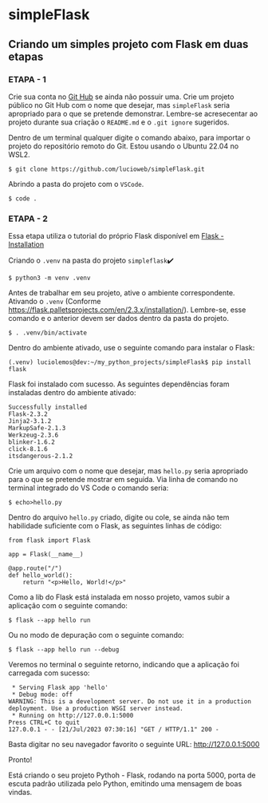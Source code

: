 # simpleFlask
## Criando um simples projeto com Flask em duas etapas
### ETAPA - 1

Crie sua conta no [Git Hub](https://github.com/)  se ainda não possuir uma.
Crie um projeto público no Git Hub com o nome que desejar, mas `simpleFlask` seria apropriado para o que se pretende demonstrar.
Lembre-se acresecentar ao projeto durante sua criação o `README.md` e o `.git ignore` sugeridos. 

Dentro de um terminal qualquer digite o comando abaixo, para importar o projeto do repositório remoto do Git.
Estou usando o Ubuntu 22.04 no WSL2.
```
$ git clone https://github.com/lucioweb/simpleFlask.git
```

Abrindo a pasta do projeto com o `VSCode`.
```
$ code .
```
### ETAPA - 2
Essa etapa utiliza o tutorial do próprio Flask disponível em [Flask - Installation](https://flask.palletsprojects.com/en/2.3.x/installation/#dependencies)

Criando o `.venv` na pasta do projeto `simpleflask`✔️
```
$ python3 -m venv .venv
```

Antes de trabalhar em seu projeto, ative o ambiente correspondente.
Ativando o `.venv` (Conforme https://flask.palletsprojects.com/en/2.3.x/installation/). 
Lembre-se, esse comando e o anterior devem ser dados dentro da pasta do projeto.
```
$ . .venv/bin/activate
```

Dentro do ambiente ativado, use o seguinte comando para instalar o Flask:
```
(.venv) luciolemos@dev:~/my_python_projects/simpleFlask$ pip install flask
```
Flask foi instalado com sucesso. As seguintes dependências foram instaladas dentro do ambiente ativado:
```
Successfully installed 
Flask-2.3.2 
Jinja2-3.1.2 
MarkupSafe-2.1.3 
Werkzeug-2.3.6 
blinker-1.6.2 
click-8.1.6 
itsdangerous-2.1.2
```
Crie um arquivo com o nome que desejar, mas `hello.py` seria apropriado para o que se pretende mostrar em seguida.
Via linha de comando no terminal integrado do VS Code o comando seria:
```
$ echo>hello.py
```
Dentro do arquivo `hello.py` criado, digite ou cole, se ainda não tem habilidade suficiente com o Flask, as seguintes linhas de código:
```
from flask import Flask

app = Flask(__name__)

@app.route("/")
def hello_world():
    return "<p>Hello, World!</p>"
```
Como a lib do Flask está instalada em nosso projeto, vamos subir a aplicação com o seguinte comando:
```
$ flask --app hello run
```

Ou no modo de depuração com o seguinte comando:
```
$ flask --app hello run --debug
```

Veremos no terminal o seguinte retorno, indicando que a aplicação foi carregada com sucesso:
```
 * Serving Flask app 'hello'
 * Debug mode: off
WARNING: This is a development server. Do not use it in a production deployment. Use a production WSGI server instead.
 * Running on http://127.0.0.1:5000
Press CTRL+C to quit
127.0.0.1 - - [21/Jul/2023 07:30:16] "GET / HTTP/1.1" 200 -
```
Basta digitar no seu navegador favorito o seguinte URL: http://127.0.0.1:5000

Pronto! 

Está criando o seu projeto Pythoh - Flask, rodando na porta 5000, porta de escuta padrão utilizada pelo Python, emitindo uma mensagem de boas vindas.


